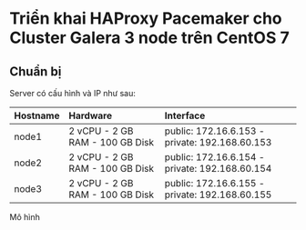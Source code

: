 # Triển khai HAProxy Pacemaker cho Cluster Galera 3 node trên CentOS 7

## Chuẩn bị

Server có cấu hình và IP như sau:

|Hostname|Hardware|Interface|
|:-|:-|:-|
|node1|2 vCPU - 2 GB RAM - 100 GB Disk|public: 172.16.6.153 - private: 192.168.60.153|
|node2|2 vCPU - 2 GB RAM - 100 GB Disk|public: 172.16.6.154 - private: 192.168.60.154|
|node3|2 vCPU - 2 GB RAM - 100 GB Disk|public: 172.16.6.155 - private: 192.168.60.155|

Mô hình


